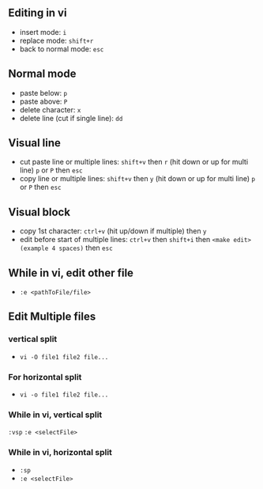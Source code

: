 ## Editing in vi 

- insert mode: `i`
- replace mode: `shift+r`
- back to normal mode: `esc`

## Normal mode

- paste below: `p` 
- paste above: `P`
- delete character: `x`
- delete line (cut if single line): `dd`


## Visual line
 
- cut paste line or multiple lines: `shift+v` then `r` (hit down or up for multi line) `p` or `P` then `esc`  
- copy line or multiple lines: `shift+v` then `y` (hit down or up for multi line) `p` or `P` then `esc`  


## Visual block

- copy 1st character: `ctrl+v` (hit up/down if multiple) then `y`
- edit before start of multiple lines: `ctrl+v` then `shift+i` then `<make edit> (example 4 spaces)` then `esc`


## While in vi, edit other file

- `:e <pathToFile/file>`


## Edit Multiple files

### vertical split

- `vi -O file1 file2 file...`

### For horizontal split

- `vi -o file1 file2 file...`

### While in vi, vertical split

`:vsp`
`:e <selectFile>`

### While in vi, horizontal split

- `:sp`
- `:e <selectFile>`

